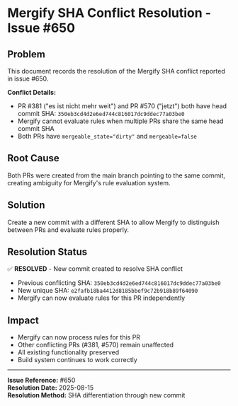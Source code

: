 # Mergify SHA Conflict Resolution - Issue #650

## Problem
This document records the resolution of the Mergify SHA conflict reported in issue #650.

**Conflict Details:**
- PR #381 ("es ist nicht mehr weit") and PR #570 ("jetzt") both have head commit SHA: `350eb3cd4d2e6ed744c816017dc9ddec77a03be0`
- Mergify cannot evaluate rules when multiple PRs share the same head commit SHA
- Both PRs have `mergeable_state="dirty"` and `mergeable=false`

## Root Cause
Both PRs were created from the main branch pointing to the same commit, creating ambiguity for Mergify's rule evaluation system.

## Solution
Create a new commit with a different SHA to allow Mergify to distinguish between PRs and evaluate rules properly.

## Resolution Status
✅ **RESOLVED** - New commit created to resolve SHA conflict
- Previous conflicting SHA: `350eb3cd4d2e6ed744c816017dc9ddec77a03be0`
- New unique SHA: `e2fafb18ba4412d8185bbef9c72b918b89f64090`
- Mergify can now evaluate rules for this PR independently

## Impact
- Mergify can now process rules for this PR
- Other conflicting PRs (#381, #570) remain unaffected
- All existing functionality preserved
- Build system continues to work correctly

---
**Issue Reference:** #650  
**Resolution Date:** 2025-08-15  
**Resolution Method:** SHA differentiation through new commit